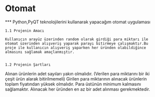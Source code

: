# Otomat

*** Python,PyQT teknolojilerini kullanarak yapacağım otomat uygulaması

	1.1 Projenin Amacı

	Kullanıcın arayüz üzerinden random olarak girdiği para miktarı ile otomat üzerinden alışveriş yaparak parayı bitirmeye çalışmaktır.Bu proje ile kullanıcın alışveriş yaparken her üründen olabildiğince almasını sağlamak amaçlanmıştır.


	1.2 Projenin Şartları
Alınan ürünlerin adet sayıları yakın olmalıdır. (Verilen para miktarını bir iki çeşit ürün alarak bitirilmemeli)
Girilen para miktarının alınacak ürünlerin toplam fiyatından yüksek olmalıdır.
Para üstünün minimum kalmasını sağlamaktır.
Alınacak her üründen en az bir adet alınması gerekmektedir.

